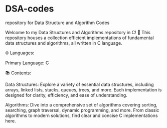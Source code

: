 # DSA-codes
repository for Data Structure and Algorithm Codes  

Welcome to my Data Structures and Algorithms repository in C! 🚀 This repository houses a collection efficient implementations of fundamental data structures and algorithms, all written in C language.

🌐 Languages:

Primary Language: C  


📚 Contents:
  
Data Structures: Explore a variety of essential data structures, including arrays, linked lists, stacks, queues, trees, and more. Each implementation is designed for clarity, efficiency, and ease of understanding.
  
Algorithms: Dive into a comprehensive set of algorithms covering sorting, searching, graph traversal, dynamic programming, and more. From classic algorithms to modern solutions, find clear and concise C implementations here.  







